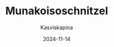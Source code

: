 ---
title: "Muna­koiso­schnit­zel"
image: "https://vegaanibotti.lauravuo.me/2024/11/2024-11-14_small.png"
date: 2024-11-14
receipt_url: "https://kasviskapina.fi/reseptit/munakoisoschnitzel"
author: "Kasviskapina"
---